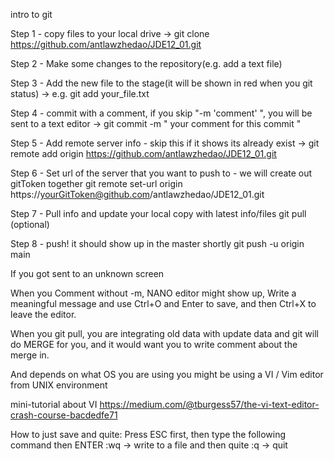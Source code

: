 intro to git

Step 1 - copy files to your local drive -> git clone https://github.com/antlawzhedao/JDE12_01.git

Step 2 - Make some changes to the repository(e.g. add a text file)

Step 3 - Add the new file to the stage(it will be shown in red when you git status) -> e.g. git add your_file.txt

Step 4 - commit with a comment, if you skip "-m 'comment' ", you will be sent to a text editor -> git commit -m " your comment for this commit "

Step 5 - Add remote server info - skip this if it shows its already exist -> git remote add origin https://github.com/antlawzhedao/JDE12_01.git

Step 6 - Set url of the server that you want to push to - we will create out gitToken together git remote set-url origin https://yourGitToken@github.com/antlawzhedao/JDE12_01.git

Step 7 - Pull info and update your local copy with latest info/files git pull (optional)

Step 8 - push! it should show up in the master shortly git push -u origin main

If you got sent to an unknown screen

When you Comment without -m, NANO editor might show up, Write a meaningful message and use Ctrl+O and Enter to save, and then Ctrl+X to leave the editor.

When you git pull, you are integrating old data with update data and git will do MERGE for you, and it would want you to write comment about the merge in.

And depends on what OS you are using you might be using a VI / Vim editor from UNIX environment

mini-tutorial about VI https://medium.com/@tburgess57/the-vi-text-editor-crash-course-bacdedfe71

How to just save and quite: Press ESC first, then type the following command then ENTER :wq -> write to a file and then quite :q -> quit
